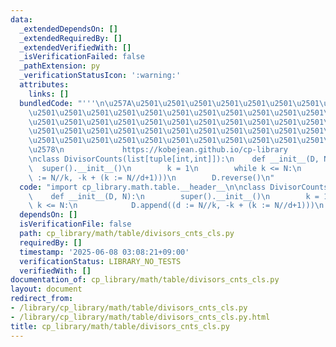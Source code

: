 ```yaml
---
data:
  _extendedDependsOn: []
  _extendedRequiredBy: []
  _extendedVerifiedWith: []
  _isVerificationFailed: false
  _pathExtension: py
  _verificationStatusIcon: ':warning:'
  attributes:
    links: []
  bundledCode: "'''\n\u257A\u2501\u2501\u2501\u2501\u2501\u2501\u2501\u2501\u2501\u2501\
    \u2501\u2501\u2501\u2501\u2501\u2501\u2501\u2501\u2501\u2501\u2501\u2501\u2501\
    \u2501\u2501\u2501\u2501\u2501\u2501\u2501\u2501\u2501\u2501\u2501\u2501\u2501\
    \u2501\u2501\u2501\u2501\u2501\u2501\u2501\u2501\u2501\u2501\u2501\u2501\u2501\
    \u2501\u2501\u2501\u2501\u2501\u2501\u2501\u2501\u2501\u2501\u2501\u2501\u2501\
    \u2578\n             https://kobejean.github.io/cp-library               \n'''\n\
    \nclass DivisorCounts(list[tuple[int,int]]):\n    def __init__(D, N):\n      \
    \  super().__init__()\n        k = 1\n        while k <= N:\n            D.append((d\
    \ := N//k, -k + (k := N//d+1)))\n        D.reverse()\n"
  code: "import cp_library.math.table.__header__\n\nclass DivisorCounts(list[tuple[int,int]]):\n\
    \    def __init__(D, N):\n        super().__init__()\n        k = 1\n        while\
    \ k <= N:\n            D.append((d := N//k, -k + (k := N//d+1)))\n        D.reverse()\n"
  dependsOn: []
  isVerificationFile: false
  path: cp_library/math/table/divisors_cnts_cls.py
  requiredBy: []
  timestamp: '2025-06-08 03:08:21+09:00'
  verificationStatus: LIBRARY_NO_TESTS
  verifiedWith: []
documentation_of: cp_library/math/table/divisors_cnts_cls.py
layout: document
redirect_from:
- /library/cp_library/math/table/divisors_cnts_cls.py
- /library/cp_library/math/table/divisors_cnts_cls.py.html
title: cp_library/math/table/divisors_cnts_cls.py
---
```

